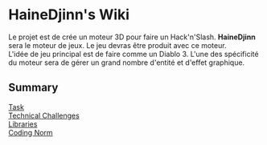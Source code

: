 # HaineDjinn's Wiki
Le projet est de crée un moteur 3D pour faire un Hack'n'Slash. **HaineDjinn** sera le moteur de jeux. Le jeu devras être produit avec ce moteur.  
L'idée de jeu principal est de faire comme un Diablo 3. L'une des spécificité du moteur sera de gérer un grand nombre d'entité et d'effet graphique.

## Summary  
[Task](Task)  
[Technical Challenges](Challenges)  
[Libraries](Libraries)  
[Coding Norm](Norm)